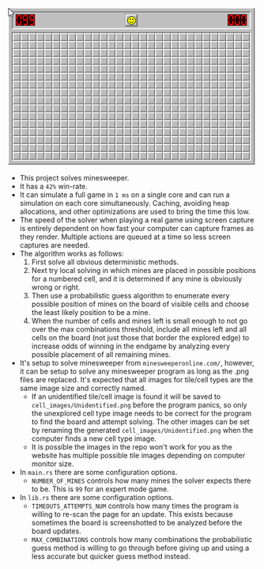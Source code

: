 ![demo gif](/demo.gif)
- This project solves minesweeper.
- It has a `42%` win-rate.
- It can simulate a full game in `1 ms` on a single core and can run a simulation on each core simultaneously. Caching, avoiding heap allocations, and other optimizations are used to bring the time this low.
- The speed of the solver when playing a real game using screen capture is entirely dependent on how fast your computer can capture frames as they render. Multiple actions are queued at a time so less screen captures are needed.
- The algorithm works as follows:
    1.  First solve all obvious deterministic methods.
    2. Next try local solving in which mines are placed in possible positions for a numbered cell, and it is determined if any mine is obviously wrong or right.
    3. Then use a probabilistic guess algorithm to enumerate every possible position of mines on the board of visible cells and choose the least likely position to be a mine.
    4. When the number of cells and mines left is small enough to not go over the max combinations threshold, include all mines left and all cells on the board (not just those that border the explored edge) to increase odds of winning in the endgame by analyzing every possible placement of all remaining mines.
- It's setup to solve minesweeper from `minesweeperonline.com/`, however, it can be setup to solve any minesweeper program as long as the .png files are replaced. It's expected that all images for tile/cell types are the same image size and correctly named.
    - If an unidentified tile/cell image is found it will be saved to `cell_images/Unidentified.png` before the program panics, so only the unexplored cell type image needs to be correct for the program to find the board and attempt solving. The other images can be set by renaming the generated `cell_images/Unidentified.png` when the computer finds a new cell type image.
    - It is possible the images in the repo won't work for you as the website has multiple possible tile images depending on computer monitor size.
- In `main.rs` there are some configuration options.
    - `NUMBER_OF_MINES` controls how many mines the solver expects there to be. This is `99` for an expert mode game.
- In `lib.rs` there are some configuration options.
    - `TIMEOUTS_ATTEMPTS_NUM` controls how many times the program is willing to re-scan the page for an update. This exists because sometimes the board is screenshotted to be analyzed before the board updates.
    - `MAX_COMBINATIONS` controls how many combinations the probabilistic guess method is willing to go through before giving up and using a less accurate but quicker guess method instead.